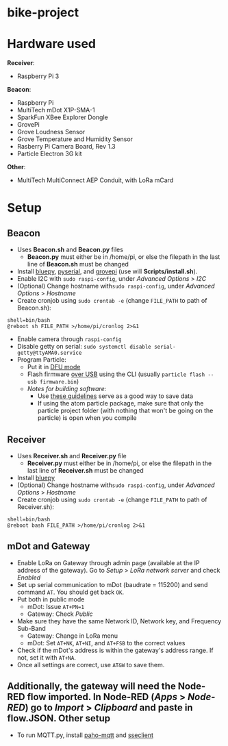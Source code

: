 # bike-project

Hardware used
=============
**Receiver**:
- Raspberry Pi 3

**Beacon**:
- Raspberry Pi
- MultiTech mDot X1P-SMA-1
- SparkFun XBee Explorer Dongle
- GrovePi
- Grove Loudness Sensor
- Grove Temperature and Humidity Sensor
- Rasberry Pi Camera Board, Rev 1.3
- Particle Electron 3G kit

**Other**:
- MultiTech MultiConnect AEP Conduit, with LoRa mCard

Setup
=====
Beacon
------
- Uses **Beacon.sh** and **Beacon.py** files
  - **Beacon.py** must either be in /home/pi, or else the filepath in the last line of **Beacon.sh** must be changed
- Install [bluepy](https://github.com/IanHarvey/bluepy), [pyserial](https://github.com/pyserial/pyserial), and [grovepi](https://github.com/DexterInd/GrovePi) (use will **Scripts/install.sh**).
- Enable I2C with `sudo raspi-config`, under *Advanced Options* > *I2C*
- (Optional) Change hostname with`sudo raspi-config`, under *Advanced Options* > *Hostname*
- Create cronjob using `sudo crontab -e` (change `FILE_PATH` to path of Beacon.sh):
```
shell=bin/bash
@reboot sh FILE_PATH >/home/pi/cronlog 2>&1
```
- Enable camera through `raspi-config`
- Disable getty on serial: `sudo systemctl disable serial-getty@ttyAMA0.service`
- Program Particle:
  - Put it in [DFU mode](https://docs.particle.io/guide/getting-started/modes/electron/#dfu-mode-device-firmware-upgrade-)
  - Flash firmware [over USB](https://github.com/spark/particle-cli#compiling-remotely-and-flashing-locally) using the CLI (usually `particle flash --usb firmware.bin`)
  - *Notes for building software:*
    - Use [these guidelines](https://docs.particle.io/guide/getting-started/data/electron/#ways-to-reduce-data-use) serve as a good way to save data
    - If using the atom particle package, make sure that only the particle project folder (with nothing that won't be going on the particle) is open when you compile

Receiver
--------
- Uses **Receiver.sh** and **Receiver.py** file
  - **Receiver.py** must either be in /home/pi, or else the filepath in the last line of **Receiver.sh** must be changed
- Install [bluepy](https://github.com/IanHarvey/bluepy)
- (Optional) Change hostname with`sudo raspi-config`, under *Advanced Options* > *Hostname*
- Create cronjob using `sudo crontab -e` (change `FILE_PATH` to path of Receiver.sh):
```
shell=bin/bash
@reboot bash FILE_PATH >/home/pi/cronlog 2>&1
```
mDot and Gateway
----------------
- Enable LoRa on Gateway through admin page (available at the IP address of the gateway). Go to *Setup* > *LoRa network server* and check *Enabled*
- Set up serial communication to mDot (baudrate = 115200) and send command `AT`. You should get back `OK`.
- Put both in public mode
  - mDot: Issue `AT+PN=1`
  - Gateway: Check *Public*
- Make sure they have the same Network ID, Network key, and Frequency Sub-Band
  - Gateway: Change in LoRa menu
  - mDot: Set `AT+NK`, `AT+NI`, and `AT+FSB` to the correct values  
- Check if the mDot's address is within the gateway's address range. If not, set it with `AT+NA`.
- Once all settings are correct, use `AT&W` to save them.

Additionally, the gateway will need the Node-RED flow imported. In Node-RED (*Apps* > *Node-RED*) go to *Import* > *Clipboard* and paste in **flow.JSON**.
Other setup
-----------
- To run MQTT.py, install [paho-mqtt](https://pypi.python.org/pypi/paho-mqtt#id2) and [sseclient](https://github.com/mpetazzoni/sseclient)
